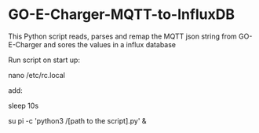 # GO-E-Charger-MQTT-to-InfluxDB
This Python script reads, parses and remap the MQTT json string from GO-E-Charger and sores the values in a influx database


Run script on start up:

nano /etc/rc.local

add:

sleep 10s

su pi -c 'python3 /[path to the script].py' &



